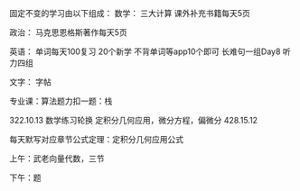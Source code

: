 固定不变的学习由以下组成：
数学：
三大计算
课外补充书籍每天5页


政治：
马克思恩格斯著作每天5页

英语：
	单词每天100复习
	20个新学
	不背单词等app10个即可
长难句一组Day8
	听力四组

文字：
字帖

专业课：算法题力扣一题：栈

322.10.13
数学练习轮换 定积分几何应用，微分方程，偏微分
428.15.12

每天默写对应章节公式定理：定积分几何应用公式

上午：武老向量代数，三节

下午：题



